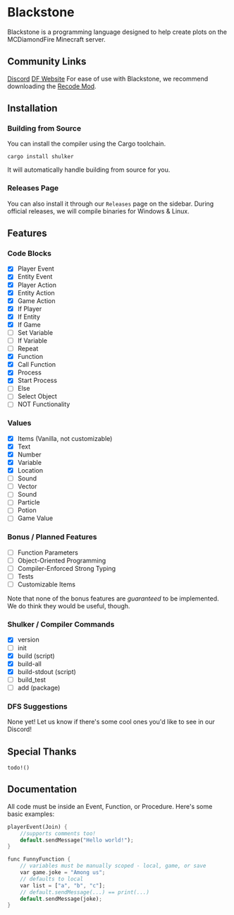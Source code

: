 # Blackstone

Blackstone is a programming language designed to help create plots on the MCDiamondFire Minecraft server.

## Community Links

[Discord](https://discord.gg/c7qzkNAURV)
[DF Website](https://mcdiamondfire.com)
For ease of use with Blackstone, we recommend downloading the [Recode Mod](https://github.com/homchom/recode).

## Installation

### Building from Source

You can install the compiler using the Cargo toolchain.

```text
cargo install shulker
```
It will automatically handle building from source for you.

### Releases Page

You can also install it through our `Releases` page on the sidebar. During official releases, we will compile binaries for Windows & Linux.

## Features

### Code Blocks

- [x] Player Event
- [x] Entity Event
- [x] Player Action
- [x] Entity Action
- [x] Game Action
- [x] If Player
- [x] If Entity
- [x] If Game
- [ ] Set Variable
- [ ] If Variable
- [ ] Repeat
- [x] Function
- [x] Call Function
- [x] Process
- [x] Start Process
- [ ] Else
- [ ] Select Object
- [ ] NOT Functionality

### Values

- [x] Items (Vanilla, not customizable)
- [x] Text
- [x] Number
- [x] Variable
- [x] Location
- [ ] Sound
- [ ] Vector
- [ ] Sound
- [ ] Particle
- [ ] Potion
- [ ] Game Value

### Bonus / Planned Features

- [ ] Function Parameters
- [ ] Object-Oriented Programming
- [ ] Compiler-Enforced Strong Typing
- [ ] Tests
- [ ] Customizable Items

Note that none of the bonus features are *guaranteed* to be implemented.
We do think they would be useful, though.

### Shulker / Compiler Commands

- [x] version
- [ ] init
- [x] build (script)
- [x] build-all
- [x] build-stdout (script)
- [ ] build_test
- [ ] add (package)

### DFS Suggestions

None yet! Let us know if there's some cool ones you'd like to see in our Discord!

## Special Thanks

`todo!()`

## Documentation

All code must be inside an Event, Function, or Procedure. Here's some basic examples:

```rs
playerEvent(Join) {
    //supports comments too!
    default.sendMessage("Hello world!");
}

func FunnyFunction {
    // variables must be manually scoped - local, game, or save
    var game.joke = "Among us";
    // defaults to local
    var list = ["a", "b", "c"];
    // default.sendMessage(...) == print(...)
    default.sendMessage(joke);
}
```
